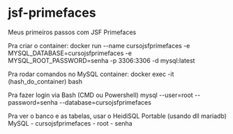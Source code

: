 # jsf-primefaces
Meus primeiros passos com JSF Primefaces

Pra criar o container:
docker run --name cursojsfprimefaces -e MYSQL_DATABASE=cursojsfprimefaces -e MYSQL_ROOT_PASSWORD=senha -p 3306:3306 -d mysql:latest

Pra rodar comandos no MySQL container:
docker exec -it (hash_do_container) bash

Pra fazer login via Bash (CMD ou Powershell)
mysql --user=root --password=senha --database=cursojsfprimefaces

Pra ver o banco e as tabelas, usar o HeidiSQL Portable (usando dll mariadb)
MySQL - cursojsfprimefaces - root - senha
